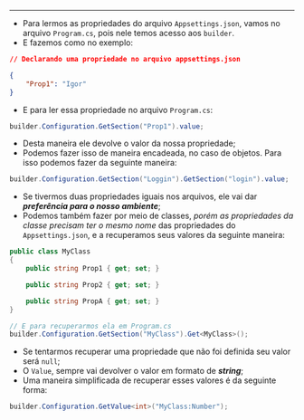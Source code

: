 ___
- Para lermos as propriedades do arquivo `Appsettings.json`, vamos no arquivo `Program.cs`, pois nele temos acesso aos `builder`.
- E fazemos como no exemplo:
```json
// Declarando uma propriedade no arquivo appsettings.json

{
	"Prop1": "Igor"
}
```
- E para ler essa propriedade no arquivo `Program.cs`:
```c#
builder.Configuration.GetSection("Prop1").value;
```
- Desta maneira ele devolve o valor da nossa propriedade;
- Podemos fazer isso de maneira encadeada, no caso de objetos. Para isso podemos fazer da seguinte maneira:
```c#
builder.Configuration.GetSection("Loggin").GetSection("login").value;
```
- Se tivermos duas propriedades iguais nos arquivos, ele vai dar ***preferência para o nosso ambiente***;
- Podemos também fazer por meio de classes, *porém as propriedades da classe precisam ter o mesmo nome* das propriedades do `Appsettings.json`, e a recuperamos seus valores da seguinte maneira:
```c#
public class MyClass 
{
	public string Prop1 { get; set; }

	public string Prop2 { get; set; }

	public string PropA { get; set; }
}

// E para recuperarmos ela em Program.cs
builder.Configuration.GetSection("MyClass").Get<MyClass>();
```
- Se tentarmos recuperar uma propriedade que não foi definida seu valor será `null`;
- O `Value`, sempre vai devolver o valor em formato de ***string***;
- Uma maneira simplificada de recuperar esses valores é da seguinte forma:
```c#
builder.Configuration.GetValue<int>("MyClass:Number");
```